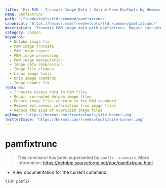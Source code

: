 ```yaml
---
title: 'Fix PAM - Truncate Image Data | Online Free DevTools by Hexmos'
name: pamfixtrunc
path: '/freedevtools/tldr/common/pamfixtrunc/'
canonical: 'https://hexmos.com/freedevtools/tldr/common/pamfixtrunc/'
description: 'Truncate PAM image data with pamfixtrunc. Repair corrupted or oversized Netpbm images. Ensures image files conform to format. Free online tool, no registration required.'
category: common
keywords:
  - Netpbm image fix
  - PAM image truncate
  - PAM image repair
  - PBM image processing
  - PNM image manipulation
  - Image data compression
  - Image file cleanup
  - Linux image tools
  - Unix image commands
  - Image header fix
features:
  - Truncate excess data in PAM files
  - Repair corrupted Netpbm image files
  - Ensure image files conform to the PAM standard
  - Remove extraneous information from image files
  - Reduce the size of oversized image files
ogImage: 'https://hexmos.com/freedevtools/site-banner.png'
twitterImage: 'https://hexmos.com/freedevtools/site-banner.png'
---
```


# pamfixtrunc

> This command has been superseded by `pamfix -truncate`.
> More information: <https://netpbm.sourceforge.net/doc/pamfixtrunc.html>.

- View documentation for the current command:

`tldr pamfix`
